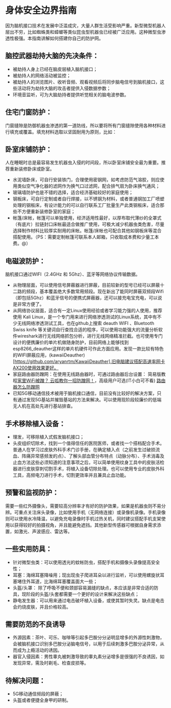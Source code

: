 # 身体安全边界指南

因为脑机接口技术在发展中泛滥成灾，大量人群生活受影响严重。新型微型机器人层出不穷，比如蜘蛛类和蟑螂等类似昆虫型机器虫已经被广泛应用。这种微型虫渗透性极强。本指南讲解如何搭建你自己的防护网。

## 脑控武器劫持大脑的先决条件：
 * 被劫持人身上已经在脑皮层植入脑机接口；
 * 被劫持人的网络活动被监控；
 * 被劫持人的浏览图片、收听音频、观看视频后将同步脑电信号到脑机接口，这些活动将为劫持大脑的攻击者提供入侵数据参数；
 * 环境音监听，可为大脑劫持者提供听觉相关的脑电波参数。 

## 住宅门窗防护：

门窗缝隙是防御机器虫渗透的第一道防线，所以要将所有门窗缝隙使用各种材料进行填充或覆盖。填充材料选取以坚固耐用为原则，比如：

## 卧室床铺防护：

人在睡眠时总是最容易发生机器虫入侵的时间段，所以卧室床铺安全最为重要。推荐重新装修卧床或卧室。  
 * 水泥墙卧床，可自行安装铁门，合理使用密钢网，如考虑防范气溶胶，则应使用类似空气净化器的滤网作为换气口过滤网，配合排气扇为卧床换气通风；
 * 玻璃墙防护也是不错的选择，适合经济基础较好的家庭使用；
 * 钢板床，可自行定制或者自行焊接，以不锈钢为材料，或者普通钢加工厂喷塑处理的钢板床，有设计能力的可以自行联系工厂批量生产此类钢板床，适合那些不方便重新装修卧室的家庭；
 * 帐篷/床帐，帐篷可以单独使用，经济适用性最好，以厚布取代薄纱的全罩式（有底片）拉链封口床帐最适合做推广使用，可极大减少机器虫类危害，尽量选择制作材料比较厚实耐用的床帐。帐篷/床帐也可配合其他如钢板床等混合搭配使用。（PS：需要定制帐篷可联系本人邮箱，只收取成本费和少量工本费。@）

## 电磁波防护：

脑机接口通过WIFI（2.4GHz 和 5Ghz）、蓝牙等网络协议传输数据。
 * 从物理层面，可以使用信号屏蔽器进行屏蔽，目前较新的型号已经可以屏蔽十二路的频段，基本覆盖绝大多数常用频段。现在新出了能同时屏蔽双频段Wifi（即包括5Ghz）和蓝牙信号的便携式屏蔽器，还可以接充电宝充电，可以说是非常方便了。
 * 从网络协议层面，适合有一定Linux使用经验或者学习能力强的人使用，推荐使用 Kali Linux，是一个专门用来进行网络渗透测试的Linux系统，其中有不少无线网络渗透测试工具，也在github上搜索 deauth WIFI 、Bluetooth Swiss knife 等关键词自行查找合适的程序，可以使用功能强大的流量分析软件wireshark进行无线网络抓包分析，进行无线网络精准拦截。也可使用专门设计的便携廉价的单片机做随身防护，目前网络上能够找到 esp8266_deauther这样的单片机硬件可作此方面应用。发现一款比较有特色的WIFI屏蔽应用，(kawaiiDeauther)[https://github.com/aryanrtm/KawaiiDeauther],旧电脑建议搭配高速率网卡AX200使用效果更好。
 * 家庭路由器防蹭网：在使用无线路由器时，可通过路由器后台设置： 简易版教程[家里WiFi被蹭？ 云呱教你一招防蹭网！](http://mp.weixin.qq.com/s/fQeRNGrJpKIJKRfxWBNMjQ)，高级用户可选(IT小白可不看) [路由器怎么防蹭网](https://mp.weixin.qq.com/s/M4YgL0YyztT_CG6p_L7MRg) 
 * 已知5G移动通信技术被用于脑机接口通信，目前没有比较好的解决方案，只有通过发现5G基站并摧毁基站的方法来解决。可以使用现阶段较廉价的低端无人机在高处先进行基站排查。

## 手术移除植入设备：
 * 理发，可移除植入式假发脑机接口；
 * 头皮组织切除术，找到一个值得信任的医院医师，或者找一个搭档配合手术。普通人在学习过皮肤外科手术门诊手册，在确定植入点（之前发生过破损流血、阵痛异常感频发的点）、了解头部血管分布特点（动脉分布）、手术消毒及止血方法这些必须知道的注意事项之后，可以简单使用纹身工具中的皮肤活检器进行皮肤穿刺切割手术，将植入设备切除处理。也可以使用专业的皮肤外科工具，高频电刀进行手术，切割更效率并且兼具止血功能。

## 预警和监视防护：

需要一些红外摄像头，需要较高分辨率才有好的防护效果，如果是机器虫则不易分辨。可重点关注床头录像，比如使用手机（无网络连接）或录像机录像。手机录像则可以使用水冷降温，以避免充电录像时手机过热关机，同时建议搭配手机支架使用以获得较好的拍摄视角，并且能避免遮挡。其他新型传感器可根据自身需求添置，如激光、声波感应、雷达等。

## 一些实用防具：
 * 针对微型虫类：可以使用透光的蚊帐防虫，搭配手机和摄像头录像提高安全性；
 * 耳塞：海绵耳塞降噪用；现出现虫子爬进耳朵以进行监听，可以使用螺旋状耳塞堵住外耳道，比海绵耳塞覆盖面大一些；
 * 头盔/头罩： 除了呼吸不便和颈部容易漏缝的缺点，本应该是非常合适的防具，现阶段的头盔/头套都需要一个更好的设计来解决这些缺点；
 * 静电发生器：可以用来通过电击破坏植入设备，或使其暂时失灵。缺点是电击会灼烧皮肤，并且价格较高。

## 需要防范的不良诱导
 * 外源因素：茶叶、可乐、咖啡等引起多巴胺分分泌明显增多的外源性刺激物，会被脑机接口识别多巴胺分泌脑电信号，以用于后续刺激多巴胺分泌异常，从而成为上瘾活动的诱因。
 * 器官入侵因素：男性睾丸被刺激导致的睾丸素分泌增多是很强的不良诱因，如发现异常，需及时剃毛、检查皮损等。


## 待解决问题：
 * 5G移动通信频段的屏蔽；
 * 头盔或者便捷全身甲的研制。
